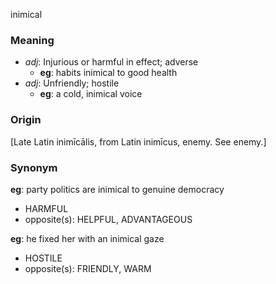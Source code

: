 inimical
### Meaning
+ _adj_: Injurious or harmful in effect; adverse
    + __eg__: habits inimical to good health
+ _adj_: Unfriendly; hostile
    + __eg__: a cold, inimical voice

### Origin

[Late Latin inimīcālis, from Latin inimīcus, enemy. See enemy.]

### Synonym

__eg__: party politics are inimical to genuine democracy

+ HARMFUL
+ opposite(s): HELPFUL, ADVANTAGEOUS

__eg__: he fixed her with an inimical gaze

+ HOSTILE
+ opposite(s): FRIENDLY, WARM


